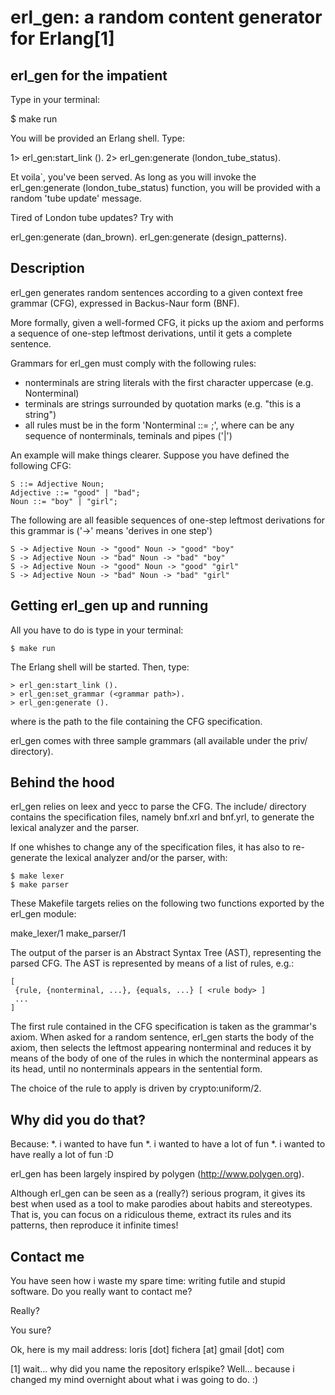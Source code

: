 erl_gen: a random content generator for Erlang[1]
=================================================

erl_gen for the impatient
-------------------------
Type in your terminal:

$ make run

You will be provided an Erlang shell. Type:

1> erl_gen:start_link ().
2> erl_gen:generate (london_tube_status).

Et voila`, you've been served. As long as you will invoke the 
erl_gen:generate (london_tube_status) function, you will be provided with a 
random 'tube update' message.

Tired of London tube updates? Try with 

erl_gen:generate (dan_brown).
erl_gen:generate (design_patterns).



Description
-----------

erl_gen generates random sentences according to a given context free grammar (CFG),
expressed in Backus-Naur form (BNF).

More formally, given a well-formed CFG, it picks up the axiom and 
performs a sequence of one-step leftmost derivations, until it gets a complete 
sentence.

Grammars for erl_gen must comply with the following rules:
  - nonterminals are string literals with the first character uppercase (e.g. Nonterminal)
  - terminals are strings surrounded by quotation marks (e.g. "this is a string")
  - all rules must be in the form 'Nonterminal ::= <body>;', 
    where <body> can be any sequence of nonterminals, teminals and pipes ('|')

An example will make things clearer. 
Suppose you have defined the following CFG:

    S ::= Adjective Noun;
    Adjective ::= "good" | "bad";
    Noun ::= "boy" | "girl";


The following are all feasible sequences of one-step leftmost derivations for this 
grammar is ('->' means 'derives in one step')


    S -> Adjective Noun -> "good" Noun -> "good" "boy"
    S -> Adjective Noun -> "bad" Noun -> "bad" "boy"
    S -> Adjective Noun -> "good" Noun -> "good" "girl"
    S -> Adjective Noun -> "bad" Noun -> "bad" "girl"


Getting erl_gen up and running
------------------------------

All you have to do is type in your terminal:

    $ make run

The Erlang shell will be started. Then, type:

    > erl_gen:start_link ().
    > erl_gen:set_grammar (<grammar path>).
    > erl_gen:generate ().

where <grammar path> is the path to the file containing the CFG specification.

erl_gen comes with three sample grammars (all available under the priv/ directory).



Behind the hood
---------------

erl_gen relies on leex and yecc to parse the CFG.
The include/ directory contains the specification files, namely bnf.xrl and 
bnf.yrl, to generate the lexical analyzer and the parser.

If one whishes to change any of the specification files, it has also to 
re-generate the lexical analyzer and/or the parser, with:

    $ make lexer
    $ make parser
 
These Makefile targets relies on the following two functions exported by the
erl_gen module:

make_lexer/1
make_parser/1 

The output of the parser is an Abstract Syntax Tree (AST), representing the 
parsed CFG. The AST is represented by means of a list of rules, e.g.:

    [
     {rule, {nonterminal, ...}, {equals, ...} [ <rule body> ]
     ...
    ]

The first rule contained in the CFG specification is taken as the grammar's 
axiom. 
When asked for a random sentence, erl_gen starts the body of the axiom, then
selects the leftmost appearing nonterminal and reduces it by means of the 
body of one of the rules in which the nonterminal appears as its head, 
until no nonterminals appears in the sentential form.

The choice of the rule to apply is driven by crypto:uniform/2.


Why did you do that?
--------------------

Because:
  *. i wanted to have fun
  *. i wanted to have a lot of fun
  *. i wanted to have really a lot of fun :D

erl_gen has been largely inspired by polygen (http://www.polygen.org).

Although erl_gen can be seen as a (really?) serious program, it gives its best 
when used as a tool to make parodies about habits and stereotypes.
That is, you can focus on a ridiculous theme, extract its rules and its patterns,
then reproduce it infinite times!


Contact me
----------

You have seen how i waste my spare time: writing futile and stupid software.
Do you really want to contact me?






















Really?
























You sure?


























Ok, here is my mail address: loris [dot] fichera [at] gmail [dot] com


[1] wait... why did you name the repository erlspike?
Well... because i changed my mind overnight about what i was going to do. :)

